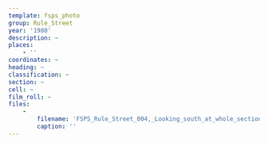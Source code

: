 ```yaml
---
template: fsps_photo
group: Rule_Street
year: '1980'
description: ~
places:
    - ''
coordinates: ~
heading: ~
classification: ~
section: ~
cell: ~
film_roll: ~
files:
    -
        filename: 'FSPS_Rule_Street_004,_Looking_south_at_whole_section,_2-4-D,_1980.png'
        caption: ''
---
```

